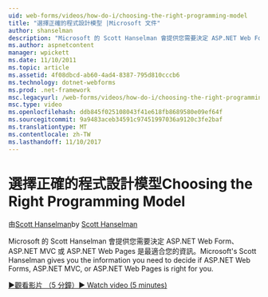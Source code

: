 ```yaml
---
uid: web-forms/videos/how-do-i/choosing-the-right-programming-model
title: "選擇正確的程式設計模型 |Microsoft 文件"
author: shanselman
description: "Microsoft 的 Scott Hanselman 會提供您需要決定 ASP.NET Web Form、 ASP.NET MVC 或 ASP.NET Web Pages 是最適合您的資訊。"
ms.author: aspnetcontent
manager: wpickett
ms.date: 11/10/2011
ms.topic: article
ms.assetid: 4f08dbcd-ab60-4ad4-8387-795d810cccb6
ms.technology: dotnet-webforms
ms.prod: .net-framework
msc.legacyurl: /web-forms/videos/how-do-i/choosing-the-right-programming-model
msc.type: video
ms.openlocfilehash: ddb845f025108043f41e618fb8689580e09ef64f
ms.sourcegitcommit: 9a9483aceb34591c97451997036a9120c3fe2baf
ms.translationtype: MT
ms.contentlocale: zh-TW
ms.lasthandoff: 11/10/2017
---
```

<a name="choosing-the-right-programming-model"></a><span data-ttu-id="46210-103">選擇正確的程式設計模型</span><span class="sxs-lookup"><span data-stu-id="46210-103">Choosing the Right Programming Model</span></span>
====================
<span data-ttu-id="46210-104">由[Scott Hanselman](https://github.com/shanselman)</span><span class="sxs-lookup"><span data-stu-id="46210-104">by [Scott Hanselman](https://github.com/shanselman)</span></span>

<span data-ttu-id="46210-105">Microsoft 的 Scott Hanselman 會提供您需要決定 ASP.NET Web Form、 ASP.NET MVC 或 ASP.NET Web Pages 是最適合您的資訊。</span><span class="sxs-lookup"><span data-stu-id="46210-105">Microsoft's Scott Hanselman gives you the information you need to decide if ASP.NET Web Forms, ASP.NET MVC, or ASP.NET Web Pages is right for you.</span></span>

[<span data-ttu-id="46210-106">&#9654;觀看影片 （5 分鐘）</span><span class="sxs-lookup"><span data-stu-id="46210-106">&#9654; Watch video (5 minutes)</span></span>](https://channel9.msdn.com/Blogs/ASP-NET-Site-Videos/choosing-the-right-programming-model)
